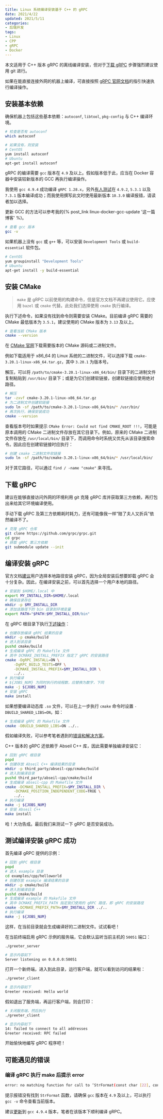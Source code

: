 ```yaml
---
title: Linux 系统编译安装基于 C++ 的 gRPC
date: 2021/4/22
updated: 2021/5/11
categories:
- 后端开发
tags:
- Linux
- CPP
- gRPC
- Docker
---
```

本文适用于 C++ 版本 gRPC 的离线编译安装，但对于[下载 gRPC](#下载-grpc) 步骤强烈建议使用 git 进行。

如果在能直接连接外网的机器上编译，可直接按照 [gRPC 官网文档](https://github.com/grpc/grpc)的指引快速执行编译操作。

## 安装基本依赖

确保机器上包括这些基本依赖：`autoconf`, `libtool`, `pkg-config` 与 C++ 编译环境。

```bash
# 检查是否有 autoconf
which autoconf

# 如果没有，则安装
# CentOS
yum install autoconf
# Ubuntu
apt-get install autoconf
```

gRPC 的编译需要 `gcc` 版本在 `4.9` 及以上。假如版本低于此，应当在 Docker 容器中安装较新版本的 GCC 再执行编译操作。

我使用 `gcc 4.9.4` 成功编译 `gRPC 1.28.x`，另外[有人测试](https://github.com/grpc/grpc/issues/24932#issuecomment-754344093)在 `4.9.2`, `5.3.1` 以及 `7.3.1` 版本编译成功；而我使用撰写此文时使用最新版本 `10.3.0` 编译报错，请读者加以选择。

更新 GCC 的方法可以参考我的{% post_link linux-docker-gcc-update '这一篇博客' %}。

```bash
# 查看 gcc 版本
gcc -v
```

如果机器上没有 `gcc` 或 `g++` 等，可以安装 `Development Tools` 或 `build-essential` 软件包。

```bash
# CentOS
yum groupinstall "Development Tools"
# Ubuntu
apt-get install -y build-essential
```

## 安装 CMake

> `make` 是 gRPC 以前使用的构建命令，但是官方文档不再建议使用它。应使用 `bazel` 或 `cmake` 代替。此处我们选择使用 `cmake` 执行编译。

执行下述命令，如果没有找到命令则需要安装 CMake。目前编译 gRPC 需要的 CMake 最低版本为 `3.5.1`，建议使用的 CMake 版本为 `3.13` 及以上。

```bash
# 查看当前 CMake 版本
cmake --version
```

在 [CMake 官网](https://cmake.org/download/)下载需要版本的 CMake 源码或二进制文件。

例如下载适用于 x86_64 的 Linux 系统的二进制文件，可以选择下载 `cmake-3.20.1-linux-x86_64.tar.gz`，其中 `3.20.1` 为版本号。

解压，可以将 `/path/to/cmake-3.20.1-linux-x86_64/bin/` 目录下的二进制文件复制粘贴到 `/usr/bin/` 目录下；或是为它们创建软链接，创建软链接应使用绝对路径。

```bash
# 解压
tar -zxvf cmake-3.20.1-linux-x86_64.tar.gz
# 为二进制文件创建软链接
sudo ln -sf /path/to/cmake-3.20.1-linux-x86_64/bin/* /usr/bin/
# 再次执行，确保安装成功
cmake --version
```

查看版本号时如果提示 `CMake Error: Could not find CMAKE_ROOT !!!`，可能是原本调用的 CMake 二进制文件存放在其它目录下。例如，原来的 CMake 二进制文件存放在 `/usr/local/bin/` 目录下，而调用命令时系统又优先从该目录搜索命令。因此应在创建软链接时应执行：

```bash
# 创建 cmake 二进制文件软链接
sudo ln -sf /path/to/cmake-3.20.1-linux-x86_64/bin/* /usr/local/bin/
```

对于其它路径，可以通过 `find / -name "cmake"` 来寻找。

## 下载 gRPC

建议在能够直接访问外网的环境利用 git 克隆 gRPC 库并获取第三方依赖，再打包出来给其它环境编译使用。

手动下载 gRPC 及第三方依赖耗时耗力，还有可能像我一样“赔了夫人又折兵”依然编译不了。

```bash
# 克隆 gRPC 仓库
git clone https://github.com/grpc/grpc.git
cd grpc
# 获取 gRPC 第三方依赖
git submodule update --init
```

## 编译安装 gRPC

官方文档[建议](https://grpc.io/docs/languages/cpp/quickstart/#build-and-install-grpc-protocol-buffers-and-abseil)用户选择本地路径安装 gRPC，因为全局安装后想要卸载 gRPC 会十分复杂。因此，在编译安装之前，可以首先选择一个用户本地的路径。

```bash
# 安装到 $HOME/.local 中
export MY_INSTALL_DIR=$HOME/.local
# 确保目录存在
mkdir -p $MY_INSTALL_DIR
# 添加该路径下的 bin 目录到环境变量
export PATH="$PATH:$MY_INSTALL_DIR/bin"
```

在 gRPC 根目录下执行[下述操作](https://github.com/grpc/grpc/blob/master/BUILDING.md#building-with-cmake)：

```bash
# 创建存放编译 gRPC 结果的目录
mkdir -p cmake/build
# 进入到该目录
pushd cmake/build
# 生成编译 gRPC 的 Makefile 文件
# 其中 DCMAKE_INSTALL_PREFIX 指定了 gRPC 的安装路径
cmake -DgRPC_INSTALL=ON \
    -DgRPC_BUILD_TESTS=OFF \
    -DCMAKE_INSTALL_PREFIX=$MY_INSTALL_DIR \
    ../..
# 执行编译
# ${JOBS_NUM} 为同时执行的线程数，应替换为数字，下同
make -j ${JOBS_NUM}
# 安装 gRPC
make install
```

如果想要编译动态库 `.so` 文件，可以在上一步执行 `cmake` 命令时设置 `-DBUILD_SHARED_LIBS=ON`，如：

```bash
# 生成编译 gRPC 的 Makefile 文件
cmake -DBUILD_SHARED_LIBS=ON ../..
```

假如编译失败，可以参考笔者遇到的[错误和解决方案](#可能遇见的错误)。

C++ 版本的 gRPC 还依赖于 Abseil C++ 库，因此需要单独编译安装它：

```bash
# 回到 gRPC 根目录
popd
# 创建存放 Abseil C++ 编译结果的目录
mkdir -p third_party/abseil-cpp/cmake/build
# 进入到编译目录
pushd third_party/abseil-cpp/cmake/build
# 生成编译 abseil-cpp 的 Makefile 文件
cmake -DCMAKE_INSTALL_PREFIX=$MY_INSTALL_DIR \
    -DCMAKE_POSITION_INDEPENDENT_CODE=TRUE \
    ../..
# 执行编译
make -j ${JOBS_NUM}
# 安装 Abseil C++
make install
```

哈！大功告成。最后我们来测试一下 gRPC 是否安装成功。

## 测试编译安装 gRPC 成功

首先编译 gRPC 提供的示例：

```bash
# 回到 gRPC 根目录
popd
# 进入 example 目录
cd examples/cpp/helloworld
# 创建存放 example 编译结果的目录
mkdir -p cmake/build
# 进入到编译目录
pushd cmake/build
# 生成编译 example 的 Makefile 文件
# 其中 DCMAKE_PREFIX_PATH 指定我们使用的 gRPC 路径，即 gRPC 的安装路径
cmake -DCMAKE_PREFIX_PATH=$MY_INSTALL_DIR ../..
# 执行编译
make -j ${JOBS_NUM}
```

这样，在当前目录就会生成编译好的二进制文件。试试看吧！

在当前终端启用 gRPC 示例的服务端，它会默认监听当前主机的 `50051` 端口：

```bash
./greeter_server

# 显示内容如下
Server listening on 0.0.0.0:50051
```

打开一个新终端，进入到此目录，运行客户端，就可以看到访问的结果啦：

```bash
./greeter_client

# 显示内容如下
Greeter received: Hello world
```

假如退出了服务端，再运行客户端，则会打印：

```bash
# 关闭服务端，然后执行
./greeter_client

# 显示内容如下
14: failed to connect to all addresses
Greeter received: RPC failed
```

开始愉快地编写 gRPC 程序吧！

## 可能遇见的错误

### 编译 gRPC 执行 make 后提示 error

```bash
error: no matching function for call to ‘StrFormat(const char [22], const char*, char [64], int32_t&, long int&, const char*&, int&)’
```

提示报错没有找到 `StrFormat` 函数，请确保 `gcc` 版本在 `4.9` 及以上，可以执行 `gcc -v` 命令查看当前版本。

建议[更新](http://3ms.huawei.com/km/blogs/details/10193429)到 `gcc 4.9.4` 版本，笔者在该版本下顺利编译 gRPC。
